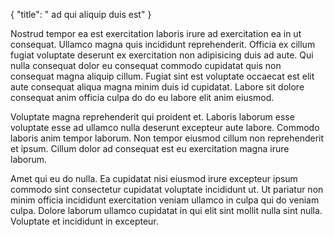 {
  "title": " ad qui aliquip duis est"
}

Nostrud tempor ea est exercitation laboris irure ad exercitation ea in ut consequat. Ullamco magna quis incididunt reprehenderit. Officia ex cillum fugiat voluptate deserunt ex exercitation non adipisicing duis ad aute. Qui nulla consequat dolor eu consequat commodo cupidatat quis non consequat magna aliquip cillum. Fugiat sint est voluptate occaecat est elit aute consequat aliqua magna minim duis id cupidatat. Labore sit dolore consequat anim officia culpa do do eu labore elit anim eiusmod.

Voluptate magna reprehenderit qui proident et. Laboris laborum esse voluptate esse ad ullamco nulla deserunt excepteur aute labore. Commodo laboris anim tempor laborum. Non tempor eiusmod cillum non reprehenderit et ipsum. Cillum dolor ad consequat est eu exercitation magna irure laborum.

Amet qui eu do nulla. Ea cupidatat nisi eiusmod irure excepteur ipsum commodo sint consectetur cupidatat voluptate incididunt ut. Ut pariatur non minim officia incididunt exercitation veniam ullamco in culpa qui do veniam culpa. Dolore laborum ullamco cupidatat in qui elit sint mollit nulla sint nulla. Voluptate et incididunt in excepteur.